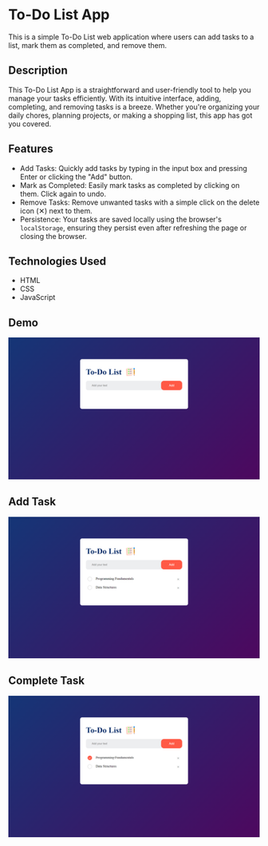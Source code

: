 # To-Do List App

This is a simple To-Do List web application where users can add tasks to a list, mark them as completed, and remove them.

## Description
This To-Do List App is a straightforward and user-friendly tool to help you manage your tasks efficiently. With its intuitive interface, adding, completing, and removing tasks is a breeze. Whether you're organizing your daily chores, planning projects, or making a shopping list, this app has got you covered.

## Features

- Add Tasks: Quickly add tasks by typing in the input box and pressing Enter or clicking the "Add" button.
- Mark as Completed: Easily mark tasks as completed by clicking on them. Click again to undo.
- Remove Tasks: Remove unwanted tasks with a simple click on the delete icon (✕) next to them.
- Persistence: Your tasks are saved locally using the browser's `localStorage`, ensuring they persist even after refreshing the page or closing the browser.

## Technologies Used

- HTML
- CSS
- JavaScript

## Demo

![Demo](images/demo.png)

## Add Task

![Add Task](images/add.png)

## Complete Task

![Complete Task](images/mark.png)
